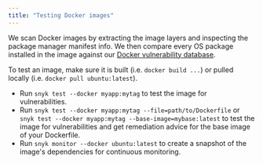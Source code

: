 ```yaml
---
title: "Testing Docker images"
---
```


We scan Docker images by extracting the image layers and inspecting the package manager manifest info. We then compare every OS package installed in the image against our [Docker vulnerability database](/vuln?type=linux).

To test an image, make sure it is built (i.e. `docker build ...`) or pulled locally (i.e. `docker pull ubuntu:latest`).
* Run `snyk test --docker myapp:mytag` to test the image for vulnerabilities.
* Run `snyk test --docker myapp:mytag --file=path/to/Dockerfile` or `snyk test --docker myapp:mytag --base-image=mybase:latest` to test the image for vulnerabilities and get remediation advice for the base image of your Dockerfile.
* Run `snyk monitor --docker ubuntu:latest` to create a snapshot of the image's dependencies for continuous monitoring.
